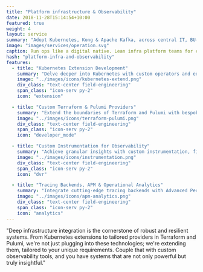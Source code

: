 ```yaml
---
title: "Platform infrastructure & Observability"
date: 2018-11-28T15:14:54+10:00
featured: true
weight: 4
layout: service
summary: "Adopt Kubernetes, Kong & Apache Kafka, across central IT, BU-wide and project deployments."
image: "images/services/operation.svg"
caption: Run ops like a digital native. Lean infra platform teams for enterprises
hash: "platform-infra-and-observability"
features:
  - title: "Kubernetes Extension Development"
    summary: "Delve deeper into Kubernetes with custom operators and extensions, molding its orchestration capabilities to fit your specific needs."
    image: "../images/icons/kubernetes-extend.png"
    div_class: "text-center field-engineering"
    span_class: "icon-serv py-2"
    icon: "extension"

  - title: "Custom Terraform & Pulumi Providers"
    summary: "Extend the boundaries of Terraform and Pulumi with bespoke providers, ensuring your infrastructure code is both powerful and personalized."
    image: "../images/icons/terraform-pulumi.png"
    div_class: "text-center field-engineering"
    span_class: "icon-serv py-2"
    icon: "developer_mode"

  - title: "Custom Instrumentation for Observability"
    summary: "Achieve granular insights with custom instrumentation, fine-tuning your metrics, logs, and traces for precise observability."
    image: "../images/icons/instrumentation.png"
    div_class: "text-center field-engineering"
    span_class: "icon-serv py-2"
    icon: "dvr"

  - title: "Tracing Backends, APM & Operational Analytics"
    summary: "Integrate cutting-edge tracing backends with Advanced Performance Monitoring, translating data into actionable operational insights."
    image: "../images/icons/apm-analytics.png"
    div_class: "text-center field-engineering"
    span_class: "icon-serv py-2"
    icon: "analytics"
---
```


"Deep infrastructure integration is the cornerstone of robust and resilient systems. From Kubernetes extensions to tailored providers in Terraform and Pulumi, we're not just plugging into these technologies; we're extending them, tailored to your unique requirements. Couple that with custom observability tools, and you have systems that are not only powerful but truly insightful."
